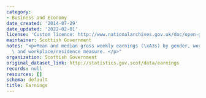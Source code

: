 ```yaml
---
category:
- Business and Economy
date_created: '2014-07-29'
date_updated: '2022-02-01'
license: 'Custom licence: http://www.nationalarchives.gov.uk/doc/open-government-licence/version/3/'
maintainer: Scottish Government
notes: "<p>Mean and median gross weekly earnings (\xA3s) by gender, working pattern\
  \ and workplace/residence measure. </p>"
organization: Scottish Government
original_dataset_link: http://statistics.gov.scot/data/earnings
records: null
resources: []
schema: default
title: Earnings
---
```

